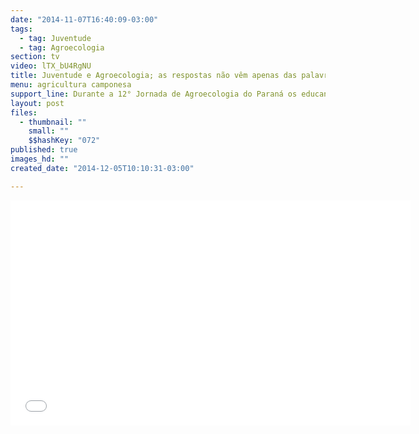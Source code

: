 ```yaml
---
date: "2014-11-07T16:40:09-03:00"
tags:
  - tag: Juventude
  - tag: Agroecologia
section: tv
video: lTX_bU4RgNU
title: Juventude e Agroecologia; as respostas não vêm apenas das palavras
menu: agricultura camponesa
support_line: Durante a 12° Jornada de Agroecologia do Paraná os educandos da Turma Josué de Castro do CTMA perguntaram aos participantes a relação entre a Agroecologia e a Juventude.
layout: post
files:
  - thumbnail: ""
    small: ""
    $$hashKey: "072"
published: true
images_hd: ""
created_date: "2014-12-05T10:10:31-03:00"

---
```

<p><iframe allowfullscreen="" frameborder="0" height="360" src="//www.youtube.com/embed/lTX_bU4RgNU" width="640"></iframe></p>
